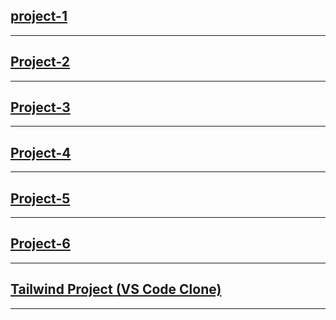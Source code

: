 ## [project-1](https://github.com/Ranjan-02/html-css/tree/main/project_1)
---
## [Project-2](https://github.com/Ranjan-02/html-css/tree/main/project_2)
---
## [Project-3](https://github.com/Ranjan-02/html-css/tree/main/project_3)
---
## [Project-4](https://github.com/Ranjan-02/html-css/tree/main/project_4)
---
## [Project-5](https://github.com/Ranjan-02/html-css/tree/main/project_5)
---
## [Project-6](https://github.com/Ranjan-02/html-css/tree/main/project_6)
---
## [Tailwind Project (VS Code Clone)](https://github.com/Ranjan-02/html-css/tree/main/VS_CODE%20clone)
---